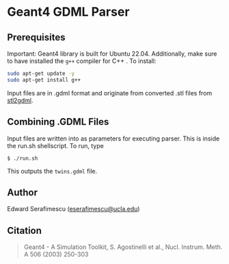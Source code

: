 # Geant4 GDML Parser

## Prerequisites

Important: Geant4 library is built for Ubuntu 22.04. Additionally, make sure to have installed the `g++` compiler for C++ . To install:
```bash
sudo apt-get update -y
sudo apt-get install g++
```
Input files are in .gdml format and originate from converted .stl files from [stl2gdml](https://github.com/esera04/stl2gdml). 
## Combining .GDML Files
Input files are written into as parameters for executing parser. This is inside the run.sh shellscript. To run, type
```
$ ./run.sh
```
This outputs the ```twins.gdml``` file.
## Author
Edward Serafimescu (eserafimescu@ucla.edu)


## Citation

> Geant4 - A Simulation Toolkit, S. Agostinelli et al., Nucl. Instrum. Meth. A 506 (2003) 250-303
